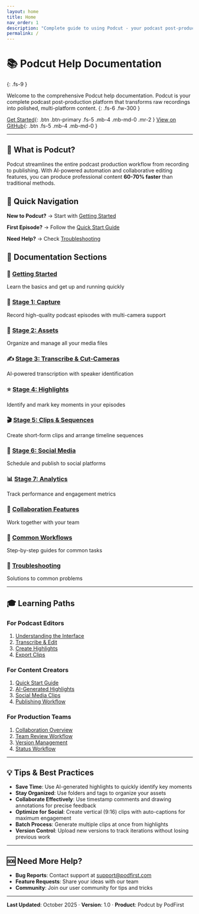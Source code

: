 ```yaml
---
layout: home
title: Home
nav_order: 1
description: "Complete guide to using Podcut - your podcast post-production platform"
permalink: /
---
```


# 📚 Podcut Help Documentation
{: .fs-9 }

Welcome to the comprehensive Podcut help documentation. Podcut is your complete podcast post-production platform that transforms raw recordings into polished, multi-platform content.
{: .fs-6 .fw-300 }

[Get Started](01-getting-started/01-what-is-podcut.html){: .btn .btn-primary .fs-5 .mb-4 .mb-md-0 .mr-2 }
[View on GitHub](https://github.com/podfirst/podcut-help-docs){: .btn .fs-5 .mb-4 .mb-md-0 }

---

## 🎯 What is Podcut?

Podcut streamlines the entire podcast production workflow from recording to publishing. With AI-powered automation and collaborative editing features, you can produce professional content **60-70% faster** than traditional methods.

## 🚀 Quick Navigation

<div class="code-example" markdown="1">

**New to Podcut?** → Start with [Getting Started](01-getting-started/01-what-is-podcut.html)

**First Episode?** → Follow the [Quick Start Guide](01-getting-started/02-quick-start.html)

**Need Help?** → Check [Troubleshooting](11-troubleshooting/common-issues.html)

</div>

## 📖 Documentation Sections

### 🏁 [Getting Started](01-getting-started/01-what-is-podcut.html)
Learn the basics and get up and running quickly

### 🎥 [Stage 1: Capture](02-capture/01-desktop-app-overview.html)
Record high-quality podcast episodes with multi-camera support

### 📁 [Stage 2: Assets](03-assets/01-asset-management.html)
Organize and manage all your media files

### ✍️ [Stage 3: Transcribe & Cut-Cameras](04-transcribe/01-transcription-overview.html)
AI-powered transcription with speaker identification

### ⭐ [Stage 4: Highlights](05-highlights/01-highlights-overview.html)
Identify and mark key moments in your episodes

### 🎬 [Stage 5: Clips & Sequences](06-clips-sequences/01-overview.html)
Create short-form clips and arrange timeline sequences

### 📱 [Stage 6: Social Media](07-social-media/01-overview.html)
Schedule and publish to social platforms

### 📊 [Stage 7: Analytics](08-analytics/01-overview.html)
Track performance and engagement metrics

### 👥 [Collaboration Features](09-collaboration/01-overview.html)
Work together with your team

### 🔄 [Common Workflows](10-workflows/01-weekly-podcast.html)
Step-by-step guides for common tasks

### 🔧 [Troubleshooting](11-troubleshooting/common-issues.html)
Solutions to common problems

---

## 🎓 Learning Paths

### For Podcast Editors
1. [Understanding the Interface](01-getting-started/03-interface-overview.html)
2. [Transcribe & Edit](04-transcribe/01-transcription-overview.html)
3. [Create Highlights](05-highlights/01-highlights-overview.html)
4. [Export Clips](06-clips-sequences/02-creating-clips.html)

### For Content Creators
1. [Quick Start Guide](01-getting-started/02-quick-start.html)
2. [AI-Generated Highlights](05-highlights/03-ai-highlights.html)
3. [Social Media Clips](10-workflows/03-social-clips.html)
4. [Publishing Workflow](07-social-media/01-overview.html)

### For Production Teams
1. [Collaboration Overview](09-collaboration/01-overview.html)
2. [Team Review Workflow](10-workflows/04-team-review.html)
3. [Version Management](09-collaboration/06-version-management.html)
4. [Status Workflow](09-collaboration/05-status-workflow.html)

---

## 💡 Tips & Best Practices

- **Save Time**: Use AI-generated highlights to quickly identify key moments
- **Stay Organized**: Use folders and tags to organize your assets
- **Collaborate Effectively**: Use timestamp comments and drawing annotations for precise feedback
- **Optimize for Social**: Create vertical (9:16) clips with auto-captions for maximum engagement
- **Batch Process**: Generate multiple clips at once from highlights
- **Version Control**: Upload new versions to track iterations without losing previous work

---

## 🆘 Need More Help?

- **Bug Reports**: Contact support at [support@podfirst.com](mailto:support@podfirst.com)
- **Feature Requests**: Share your ideas with our team
- **Community**: Join our user community for tips and tricks

---

**Last Updated**: October 2025 · **Version**: 1.0 · **Product**: Podcut by PodFirst
